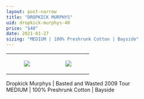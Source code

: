 ```yaml
---
layout: post-narrow
title: "DROPKICK MURPHYS"
uid: dropkick-murphys-40
price: "$40"
date: 2021-01-27
sizing: "MEDIUM | 100% Preshrunk Cotton | Bayside"
---
```




<table style="width:100%;"><tr><td style="vertical-align:top;">
      <figure class="tmblr-full" data-orig-height="2048" data-orig-width="1365" data-orig-src="https://concertshirts.netlify.app/shirts/0039/0039-01.jpg"><img src="https://64.media.tumblr.com/346bf9719fb84683a745d8655032baf4/4dd3c2a0fdfa9e75-b6/s540x810/f215bbf3c6b5467ea658e82f6f0db0ceb95bc729.jpg" data-orig-height="2048" data-orig-width="1365" data-orig-src="https://concertshirts.netlify.app/shirts/0039/0039-01.jpg"/></figure></td>
    <td style="vertical-align:top;">
      <figure class="tmblr-full" data-orig-height="2048" data-orig-width="1365" data-orig-src="https://concertshirts.netlify.app/shirts/0039/0039-02.jpg"><img src="https://64.media.tumblr.com/8ed59f0b805641d54f7e9418a6507b76/4dd3c2a0fdfa9e75-e6/s540x810/0eeb078ccf0d82db02f18263935448ec939ad0c4.jpg" data-orig-height="2048" data-orig-width="1365" data-orig-src="https://concertshirts.netlify.app/shirts/0039/0039-02.jpg"/></figure></td>
  </tr></table><p>
  Dropkick Murphys | Basted and Wasted 2009 Tour<br/>MEDIUM | 100% Preshrunk Cotton | Bayside
</p>
